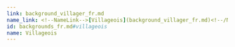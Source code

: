 ```yaml
---
link: background_villager_fr.md
name_link: <!--NameLink-->[Villageois](background_villager_fr.md)<!--/NameLink-->
id: backgrounds_fr.md#villageois
name: Villageois
---
```


